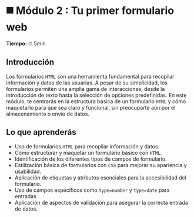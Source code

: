 # ◼️ Módulo 2 : Tu primer formulario web

**Tiempo:** ⏱ 5min

## Introducción

Los formularios `HTML` son una herramienta fundamental para recopilar información y datos de las usuarias. A pesar de su simplicidad, los formularios permiten una amplia gama de interacciones, desde la introducción de texto hasta la selección de opciones predefinidas. En este módulo, te centrarás en la estructura básica de un formulario `HTML` y cómo maquetarlo para que sea claro y funcional, sin preocuparte aún por el almacenamiento o envío de datos.

## Lo que aprenderás

- Uso de formularios `HTML` para recopilar información y datos.
- Cómo estructurar y maquetar un formulario básico con `HTML`.
- Identificación de los diferentes tipos de campos de formulario.
- Estilización básica de formularios con `CSS` para mejorar su apariencia y usabilidad.
- Aplicación de etiquetas y atributos esenciales para la accesibilidad del formulario.
- Uso de campos específicos como `type=number` y `type=date` para entradas
- Aplicación de aspectos de validación para asegurar la correcta entrada de datos.
